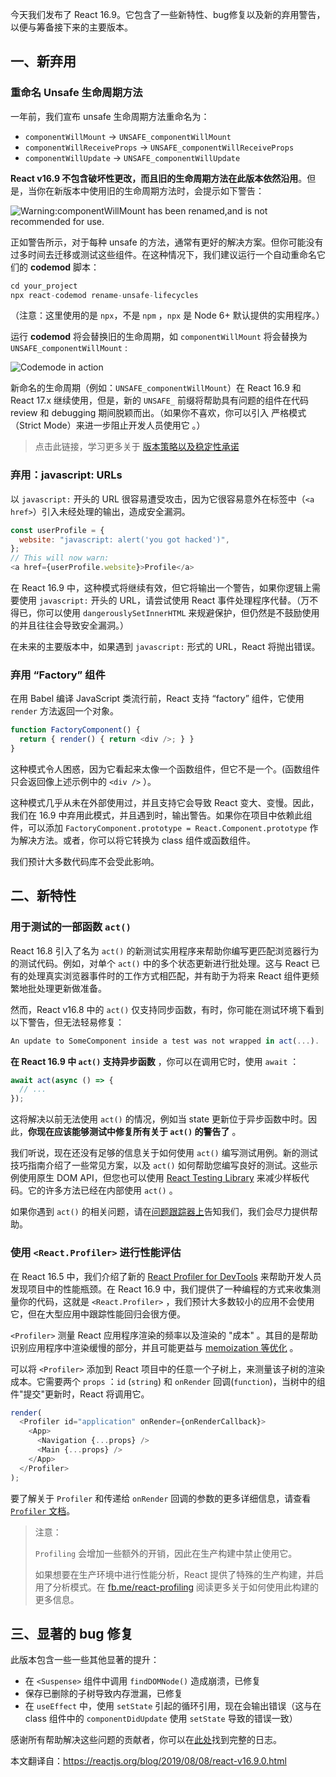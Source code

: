 今天我们发布了 React 16.9。它包含了一些新特性、bug修复以及新的弃用警告，以便与筹备接下来的主要版本。



## 一、新弃用

### 重命名 Unsafe 生命周期方法

一年前，我们宣布 unsafe 生命周期方法重命名为：

- `componentWillMount` → `UNSAFE_componentWillMount`
- `componentWillReceiveProps` → `UNSAFE_componentWillReceiveProps`
- `componentWillUpdate` → `UNSAFE_componentWillUpdate`

**React v16.9 不包含破坏性更改，而且旧的生命周期方法在此版本依然沿用**。但是，当你在新版本中使用旧的生命周期方法时，会提示如下警告：

![Warning:componentWillMount has been renamed,and is not recommended for use.](https://i.imgur.com/sngxSML.png)

正如警告所示，对于每种 unsafe 的方法，通常有更好的解决方案。但你可能没有过多时间去迁移或测试这些组件。在这种情况下，我们建议运行一个自动重命名它们的 **codemod** 脚本：

```js
cd your_project
npx react-codemod rename-unsafe-lifecycles
```

（注意：这里使用的是 `npx`，不是 `npm` ，`npx` 是 Node 6+ 默认提供的实用程序。）

运行 **codemod** 将会替换旧的生命周期，如 `componentWillMount` 将会替换为 `UNSAFE_componentWillMount` :

![Codemode in action](https://i.imgur.com/Heyvcyi.gif)

新命名的生命周期（例如：`UNSAFE_componentWillMount`）在 React 16.9 和 React 17.x 继续使用，但是，新的 `UNSAFE_` 前缀将帮助具有问题的组件在代码 review 和 debugging 期间脱颖而出。（如果你不喜欢，你可以引入 严格模式（Strict Mode）来进一步阻止开发人员使用它 。）

> 点击此链接，学习更多关于 [版本策略以及稳定性承诺](https://zh-hans.reactjs.org/docs/faq-versioning.html#commitment-to-stability)



### 弃用：javascript: URLs

以 `javascript:` 开头的 URL 很容易遭受攻击，因为它很容易意外在标签中（`<a href>`）引入未经处理的输出，造成安全漏洞。

```js
const userProfile = {
  website: "javascript: alert('you got hacked')",
};
// This will now warn:
<a href={userProfile.website}>Profile</a>
```

在 React 16.9 中，这种模式将继续有效，但它将输出一个警告，如果你逻辑上需要使用 `javascript:` 开头的 URL，请尝试使用 React 事件处理程序代替。（万不得已，你可以使用 `dangerouslySetInnerHTML` 来规避保护，但仍然是不鼓励使用的并且往往会导致安全漏洞。）

在未来的主要版本中，如果遇到 `javascript:` 形式的 URL，React 将抛出错误。



### 弃用 “Factory” 组件

在用 Babel 编译 JavaScript 类流行前，React 支持 “factory” 组件，它使用 `render` 方法返回一个对象。

```js
function FactoryComponent() {
  return { render() { return <div />; } }
}
```

这种模式令人困惑，因为它看起来太像一个函数组件，但它不是一个。(函数组件只会返回像上述示例中的 `<div />` ）。

这种模式几乎从未在外部使用过，并且支持它会导致 React 变大、变慢。因此，我们在 16.9 中弃用此模式，并且遇到时，输出警告。如果你在项目中依赖此组件，可以添加 `FactoryComponent.prototype = React.Component.prototype` 作为解决方法。或者，你可以将它转换为 class 组件或函数组件。

我们预计大多数代码库不会受此影响。



## 二、新特性

### 用于测试的一部函数 `act()`

React 16.8 引入了名为 `act()` 的新测试实用程序来帮助你编写更匹配浏览器行为的测试代码。例如，对单个 `act()` 中的多个状态更新进行批处理。这与 React 已有的处理真实浏览器事件时的工作方式相匹配，并有助于为将来 React 组件更频繁地批处理更新做准备。

然而，React v16.8 中的 `act()` 仅支持同步函数，有时，你可能在测试环境下看到以下警告，但无法轻易修复：

```js
An update to SomeComponent inside a test was not wrapped in act(...).
```

**在 React 16.9 中 `act()` 支持异步函数** ，你可以在调用它时，使用 `await` ：

```js
await act(async () => {
  // ...
});
```

这将解决以前无法使用 `act()` 的情况，例如当 state 更新位于异步函数中时。因此，**你现在应该能够测试中修复所有关于 `act()` 的警告了** 。

我们听说，现在还没有足够的信息关于如何使用 `act()` 编写测试用例。新的测试技巧指南介绍了一些常见方案，以及 `act()` 如何帮助您编写良好的测试。这些示例使用原生 DOM API，但您也可以使用 [React Testing Library](https://testing-library.com/docs/react-testing-library/intro) 来减少样板代码。它的许多方法已经在内部使用 `act()` 。

如果你遇到 `act()` 的相关问题，请在[问题跟踪器上](https://github.com/facebook/react/issues)告知我们，我们会尽力提供帮助。



### 使用 `<React.Profiler>` 进行性能评估

在 React 16.5 中，我们介绍了新的 [React Profiler for DevTools](https://zh-hans.reactjs.org/blog/2018/09/10/introducing-the-react-profiler.html) 来帮助开发人员发现项目中的性能瓶颈。在 React 16.9 中，我们提供了一种编程的方式来收集测量你的代码，这就是 `<React.Profiler>` ，我们预计大多数较小的应用不会使用它，但在大型应用中跟踪性能回归会很方便。

`<Profiler>` 测量 React 应用程序渲染的频率以及渲染的 "成本" 。其目的是帮助识别应用程序中渲染缓慢的部分，并且可能更益与 [memoization 等优化](https://zh-hans.reactjs.org/docs/hooks-faq.html#how-to-memoize-calculations) 。

可以将 `<Profiler>` 添加到 React 项目中的任意一个子树上，来测量该子树的渲染成本。它需要两个 `props` ：`id` (`string`) 和 `onRender` 回调(`function`)，当树中的组件"提交"更新时，React 将调用它。

```js
render(
  <Profiler id="application" onRender={onRenderCallback}>
    <App>
      <Navigation {...props} />
      <Main {...props} />
    </App>
  </Profiler>
);
```

要了解关于 `Profiler` 和传递给 `onRender` 回调的参数的更多详细信息，请查看 [`Profiler` 文档](https://zh-hans.reactjs.org/docs/profiler.html)。

> 注意：
>
> `Profiling` 会增加一些额外的开销，因此在生产构建中禁止使用它。
>
> 如果想要在生产环境中进行性能分析，React 提供了特殊的生产构建，并启用了分析模式。在 [fb.me/react-profiling](https://fb.me/react-profiling) 阅读更多关于如何使用此构建的更多信息。



## 三、显著的 bug 修复

此版本包含一些一些其他显著的提升：

- 在 `<Suspense>` 组件中调用 `findDOMNode()`  造成崩溃，已修复
- 保存已删除的子树导致内存泄漏，已修复
- 在 `useEffect` 中，使用 `setState` 引起的循环引用，现在会输出错误（这与在 class 组件中的 `componentDidUpdate` 使用 `setState` 导致的错误一致）

感谢所有帮助解决这些问题的贡献者，你可以在[此处](https://zh-hans.reactjs.org/blog/2019/08/08/react-v16.9.0.html#changelog)找到完整的日志。

本文翻译自：https://reactjs.org/blog/2019/08/08/react-v16.9.0.html